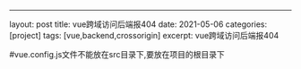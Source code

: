---
layout: post
title: vue跨域访问后端报404
date: 2021-05-06
categories: [project]
tags: [vue,backend,crossorigin]
excerpt: vue跨域访问后端报404

#vue.config.js文件不能放在src目录下,要放在项目的根目录下
